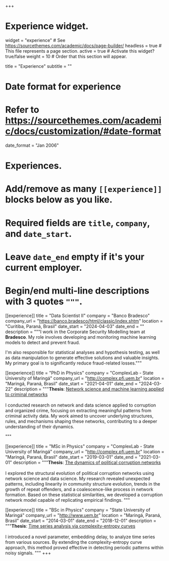 +++
# Experience widget.
widget = "experience"  # See https://sourcethemes.com/academic/docs/page-builder/
headless = true  # This file represents a page section.
active = true  # Activate this widget? true/false
weight = 10  # Order that this section will appear.

title = "Experience"
subtitle = ""

# Date format for experience
#   Refer to https://sourcethemes.com/academic/docs/customization/#date-format
date_format = "Jan 2006"

# Experiences.
#   Add/remove as many `[[experience]]` blocks below as you like.
#   Required fields are `title`, `company`, and `date_start`.
#   Leave `date_end` empty if it's your current employer.
#   Begin/end multi-line descriptions with 3 quotes `"""`.

[[experience]]
  title = "Data Scientist II"
  company = "Banco Bradesco"
  company_url = "https://banco.bradesco/html/classic/index.shtm"
  location = "Curitiba, Paraná, Brasil"
  date_start = "2024-04-03"
  date_end = ""
  description = """I work in the Corporate Security Modelling team at **Bradesco**. My role involves developing and monitoring machine learning models to detect and prevent fraud.
  
  I'm also responsible for statistical analyses and hypothesis testing, as well as data manipulation to generate effective solutions and valuable insights. My primary goal is to significantly reduce fraud-related losses."""

[[experience]]
  title = "PhD in Physics"
  company = "ComplexLab - State University of Maringá"
  company_url = "http://complex.pfi.uem.br"
  location = "Maringá, Paraná, Brasil"
  date_start = "2021-04-01"
  date_end = "2024-03-22"
  description = """**Thesis**: [Network science and machine learning applied to criminal networks](https://alvarofrancomartins.com/uploads/tese_de_doutorado.pdf)<br><br> I conducted research on network and data science applied to corruption and organized crime, focusing on extracting meaningful patterns from criminal activity data. My work aimed to uncover underlying structures, rules, and mechanisms shaping these networks, contributing to a deeper understanding of their dynamics.<p>"""

[[experience]]
  title = "MSc in Physics"
  company = "ComplexLab - State University of Maringá"
  company_url = "http://complex.pfi.uem.br"
  location = "Maringá, Paraná, Brasil"
  date_start = "2019-03-01"
  date_end = "2021-03-01"
  description = """**Thesis**: [The dynamics of political corruption networks](https://alvarofrancomartins.com/uploads/dinamica_redes_corrupcao.pdf) <br><br>I explored the structural evolution of political corruption networks using network science and data science. My research revealed unexpected patterns, including linearity in community structure evolution, trends in the growth of repeat offenders, and a coalescence-like process in network formation. Based on these statistical similarities, we developed a corruption network model capable of replicating empirical findings. """

[[experience]]
  title = "BSc in Physics"
  company = "State University of Maringá"
  company_url = "http://www.uem.br"
  location = "Maringá, Paraná, Brasil"
  date_start = "2014-03-01"
  date_end = "2018-12-01"
  description = """**Thesis**: [Time series analysis via complexity-entropy curves](https://alvarofrancomartins.com/uploads/analise_series_temporais.pdf) <br><br>I introduced a novel parameter, embedding delay, to analyze time series from various sources. By extending the complexity-entropy curve approach, this method proved effective in detecting periodic patterns within noisy signals. """
+++
